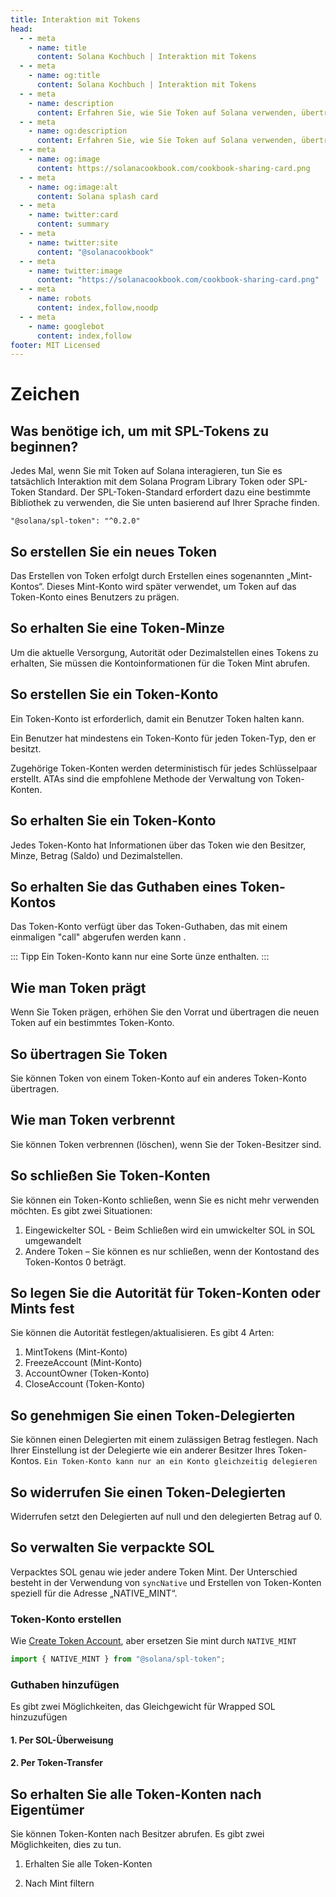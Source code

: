 ```yaml
---
title: Interaktion mit Tokens
head:
  - - meta
    - name: title
      content: Solana Kochbuch | Interaktion mit Tokens
  - - meta
    - name: og:title
      content: Solana Kochbuch | Interaktion mit Tokens
  - - meta
    - name: description
      content: Erfahren Sie, wie Sie Token auf Solana verwenden, übertragen und mehr
  - - meta
    - name: og:description
      content: Erfahren Sie, wie Sie Token auf Solana verwenden, übertragen und mehr
  - - meta
    - name: og:image
      content: https://solanacookbook.com/cookbook-sharing-card.png
  - - meta
    - name: og:image:alt
      content: Solana splash card
  - - meta
    - name: twitter:card
      content: summary
  - - meta
    - name: twitter:site
      content: "@solanacookbook"
  - - meta
    - name: twitter:image
      content: "https://solanacookbook.com/cookbook-sharing-card.png"
  - - meta
    - name: robots
      content: index,follow,noodp
  - - meta
    - name: googlebot
      content: index,follow
footer: MIT Licensed
---
```


# Zeichen

## Was benötige ich, um mit SPL-Tokens zu beginnen?

Jedes Mal, wenn Sie mit Token auf Solana interagieren, tun Sie es tatsächlich
Interaktion mit dem Solana Program Library Token oder SPL-Token
Standard. Der SPL-Token-Standard erfordert dazu eine bestimmte Bibliothek zu
verwenden, die Sie unten basierend auf Ihrer Sprache finden.

<CodeGroup>
  <CodeGroupItem title="TS" active>

```
"@solana/spl-token": "^0.2.0"
```

  </CodeGroupItem>
</CodeGroup>

## So erstellen Sie ein neues Token

Das Erstellen von Token erfolgt durch Erstellen eines sogenannten „Mint-Kontos“.
Dieses Mint-Konto wird später verwendet, um Token auf das Token-Konto eines Benutzers zu prägen.

<SolanaCodeGroup>
  <SolanaCodeGroupItem title="TS" active>

  <template v-slot:default>

@[code](@/code/token/create-mint-account/create-mint-account.en.ts)

  </template>

  <template v-slot:preview>

@[code](@/code/token/create-mint-account/create-mint-account.preview.en.ts)

  </template>

  </SolanaCodeGroupItem>
</SolanaCodeGroup>

## So erhalten Sie eine Token-Minze

Um die aktuelle Versorgung, Autorität oder Dezimalstellen eines Tokens zu erhalten,
Sie müssen die Kontoinformationen für die Token Mint abrufen.

<SolanaCodeGroup>
  <SolanaCodeGroupItem title="TS" active>

  <template v-slot:default>

@[code](@/code/token/get-mint-account/get-mint-account.en.ts)

  </template>

  <template v-slot:preview>

@[code](@/code/token/get-mint-account/get-mint-account.preview.en.ts)

  </template>

  </SolanaCodeGroupItem>
</SolanaCodeGroup>

## So erstellen Sie ein Token-Konto

Ein Token-Konto ist erforderlich, damit ein Benutzer Token halten kann.

Ein Benutzer hat mindestens ein Token-Konto für jeden Token-Typ, den er besitzt.

Zugehörige Token-Konten werden deterministisch für jedes Schlüsselpaar erstellt.
ATAs sind die empfohlene Methode der Verwaltung von Token-Konten.

<SolanaCodeGroup>
  <SolanaCodeGroupItem title="TS" active>

  <template v-slot:default>

@[code](@/code/token/create-token-account/ata.en.ts)

  </template>

  <template v-slot:preview>

@[code](@/code/token/create-token-account/ata.preview.en.ts)

  </template>

  </SolanaCodeGroupItem>
</SolanaCodeGroup>

## So erhalten Sie ein Token-Konto

Jedes Token-Konto hat Informationen über das Token wie den Besitzer,
Minze, Betrag (Saldo) und Dezimalstellen.

<SolanaCodeGroup>
  <SolanaCodeGroupItem title="TS" active>

  <template v-slot:default>

@[code](@/code/token/get-token-account/get-token-account.en.ts)

  </template>

  <template v-slot:preview>

@[code](@/code/token/get-token-account/get-token-account.preview.en.ts)

  </template>

  </SolanaCodeGroupItem>
</SolanaCodeGroup>

## So erhalten Sie das Guthaben eines Token-Kontos

Das Token-Konto verfügt über das Token-Guthaben, das mit einem einmaligen "call" abgerufen werden kann
.

<SolanaCodeGroup>
  <SolanaCodeGroupItem title="TS" active>

  <template v-slot:default>

@[code](@/code/token/get-token-balance/get-token-balance.en.ts)

  </template>

  <template v-slot:preview>

@[code](@/code/token/get-token-balance/get-token-balance.preview.en.ts)

  </template>

  </SolanaCodeGroupItem>

<SolanaCodeGroupItem title="Rust" >

  <template v-slot:default>

@[code](@/code/token/get-token-balance/get-token-balance.en.rs)

  </template>

  <template v-slot:preview>

@[code](@/code/token/get-token-balance/get-token-balance.preview.en.rs)

  </template>

  </SolanaCodeGroupItem>

</SolanaCodeGroup>

::: Tipp
Ein Token-Konto kann nur eine Sorte ünze enthalten.
:::

## Wie man Token prägt

Wenn Sie Token prägen, erhöhen Sie den Vorrat und übertragen die neuen Token
auf ein bestimmtes Token-Konto.

<SolanaCodeGroup>
  <SolanaCodeGroupItem title="TS" active>

  <template v-slot:default>

@[code](@/code/token/mint-token/mint-token.en.ts)

  </template>

  <template v-slot:preview>

@[code](@/code/token/mint-token/mint-token.preview.en.ts)

  </template>

  </SolanaCodeGroupItem>
</SolanaCodeGroup>

## So übertragen Sie Token

Sie können Token von einem Token-Konto auf ein anderes Token-Konto übertragen.

<SolanaCodeGroup>
  <SolanaCodeGroupItem title="TS" active>

  <template v-slot:default>

@[code](@/code/token/transfer-token/transfer-token.en.ts)

  </template>

  <template v-slot:preview>

@[code](@/code/token/transfer-token/transfer-token.preview.en.ts)

  </template>

  </SolanaCodeGroupItem>
</SolanaCodeGroup>

## Wie man Token verbrennt

Sie können Token verbrennen (löschen), wenn Sie der Token-Besitzer sind.


<SolanaCodeGroup>
  <SolanaCodeGroupItem title="TS" active>

  <template v-slot:default>

@[code](@/code/token/burn-token/burn-token.en.ts)

  </template>

  <template v-slot:preview>

@[code](@/code/token/burn-token/burn-token.preview.en.ts)

  </template>

  </SolanaCodeGroupItem>
</SolanaCodeGroup>

## So schließen Sie Token-Konten

Sie können ein Token-Konto schließen, wenn Sie es nicht mehr verwenden möchten.
Es gibt zwei Situationen:

1. Eingewickelter SOL - Beim Schließen wird ein umwickelter SOL in SOL umgewandelt
2. Andere Token – Sie können es nur schließen, wenn der Kontostand des Token-Kontos 0 beträgt.

<SolanaCodeGroup>
  <SolanaCodeGroupItem title="TS" active>

  <template v-slot:default>

@[code](@/code/token/close-token-account/close-token-account.en.ts)

  </template>

  <template v-slot:preview>

@[code](@/code/token/close-token-account/close-token-account.preview.en.ts)

  </template>

  </SolanaCodeGroupItem>
</SolanaCodeGroup>

## So legen Sie die Autorität für Token-Konten oder Mints fest

Sie können die Autorität festlegen/aktualisieren. Es gibt 4 Arten:

1. MintTokens (Mint-Konto)
2. FreezeAccount (Mint-Konto)
3. AccountOwner (Token-Konto)
4. CloseAccount (Token-Konto)

<SolanaCodeGroup>
  <SolanaCodeGroupItem title="TS" active>

  <template v-slot:default>

@[code](@/code/token/set-authority/main.en.ts)

  </template>

  <template v-slot:preview>

@[code](@/code/token/set-authority/main.preview.en.ts)

  </template>

  </SolanaCodeGroupItem>
</SolanaCodeGroup>

## So genehmigen Sie einen Token-Delegierten

Sie können einen Delegierten mit einem zulässigen Betrag festlegen. Nach Ihrer Einstellung ist der Delegierte wie ein anderer Besitzer Ihres Token-Kontos. `Ein Token-Konto kann nur an ein Konto gleichzeitig delegieren`

<SolanaCodeGroup>
  <SolanaCodeGroupItem title="TS" active>

  <template v-slot:default>

@[code](@/code/token/approve/main.en.ts)

  </template>

  <template v-slot:preview>

@[code](@/code/token/approve/main.preview.en.ts)

  </template>

  </SolanaCodeGroupItem>
</SolanaCodeGroup>

## So widerrufen Sie einen Token-Delegierten

Widerrufen setzt den Delegierten auf null und den delegierten Betrag auf 0.

<SolanaCodeGroup>
  <SolanaCodeGroupItem title="TS" active>

  <template v-slot:default>

@[code](@/code/token/revoke/main.en.ts)

  </template>

  <template v-slot:preview>

@[code](@/code/token/revoke/main.preview.en.ts)

  </template>

  </SolanaCodeGroupItem>
</SolanaCodeGroup>

## So verwalten Sie verpackte SOL

Verpacktes SOL genau wie jeder andere Token Mint. Der Unterschied besteht in der Verwendung von `syncNative`
und Erstellen von Token-Konten speziell für die Adresse „NATIVE_MINT“.

### Token-Konto erstellen

Wie [Create Token Account](#create-token-account), aber ersetzen Sie mint durch `NATIVE_MINT`

```js
import { NATIVE_MINT } from "@solana/spl-token";
```

### Guthaben hinzufügen

Es gibt zwei Möglichkeiten, das Gleichgewicht für Wrapped SOL hinzuzufügen

#### 1. Per SOL-Überweisung

<SolanaCodeGroup>
  <SolanaCodeGroupItem title="TS" active>

  <template v-slot:default>

@[code](@/code/token/wrapped-sol/add-balance-by-sol.en.ts)

  </template>

  <template v-slot:preview>

@[code](@/code/token/wrapped-sol/add-balance-by-sol.preview.en.ts)

  </template>

  </SolanaCodeGroupItem>
</SolanaCodeGroup>

#### 2. Per Token-Transfer

<SolanaCodeGroup>
  <SolanaCodeGroupItem title="TS" active>

  <template v-slot:default>

@[code](@/code/token/wrapped-sol/add-balance-by-token.en.ts)

  </template>

  <template v-slot:preview>

@[code](@/code/token/wrapped-sol/add-balance-by-token.preview.en.ts)

  </template>

  </SolanaCodeGroupItem>
</SolanaCodeGroup>

## So erhalten Sie alle Token-Konten nach Eigentümer

Sie können Token-Konten nach Besitzer abrufen. Es gibt zwei Möglichkeiten, dies zu tun.

1. Erhalten Sie alle Token-Konten

<SolanaCodeGroup>
  <SolanaCodeGroupItem title="TS" active>

  <template v-slot:default>

@[code](@/code/token/get-token-account-by-owner/all.en.ts)

  </template>

  <template v-slot:preview>

@[code](@/code/token/get-token-account-by-owner/all.preview.en.ts)

  </template>

  </SolanaCodeGroupItem>
</SolanaCodeGroup>

2. Nach Mint filtern

<SolanaCodeGroup>
  <SolanaCodeGroupItem title="TS" active>

  <template v-slot:default>

@[code](@/code/token/get-token-account-by-owner/by-mint.en.ts)

  </template>

  <template v-slot:preview>

@[code](@/code/token/get-token-account-by-owner/by-mint.preview.en.ts)

  </template>

  </SolanaCodeGroupItem>
</SolanaCodeGroup>
